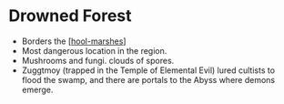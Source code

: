 # Drowned Forest

- Borders the [[hool-marshes]]
- Most dangerous location in the region.
- Mushrooms and fungi. clouds of spores.
- Zuggtmoy (trapped in the Temple of Elemental Evil) lured cultists to flood the swamp, and there are portals to the Abyss where demons emerge.

[//begin]: # "Autogenerated link references for markdown compatibility"
[hool-marshes]: hool-marshes "Hool Marshes"
[//end]: # "Autogenerated link references"